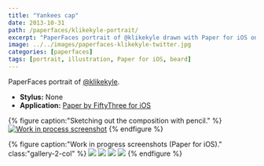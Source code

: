 ```yaml
---
title: "Yankees cap"
date: 2013-10-31
path: /paperfaces/klikekyle-portrait/
excerpt: "PaperFaces portrait of @klikekyle drawn with Paper for iOS on an iPad."
image: ../../images/paperfaces-klikekyle-twitter.jpg
categories: [paperfaces]
tags: [portrait, illustration, Paper for iOS, beard]
---
```


PaperFaces portrait of [@klikekyle](https://twitter.com/klikekyle).

* **Stylus:** None
* **Application:** [Paper by FiftyThree for iOS](http://www.fiftythree.com/paper)

{% figure caption:"Sketching out the composition with pencil." %}
[![Work in process screenshot](../../images/paperfaces-klikekyle-process-1-750.jpg)](../../images/paperfaces-klikekyle-process-1-lg.jpg)
{% endfigure %}

{% figure caption:"Work in progress screenshots (Paper for iOS)." class:"gallery-2-col" %}
[![](../../images/paperfaces-klikekyle-process-2-600.jpg)](../../images/paperfaces-klikekyle-process-2-lg.jpg)
[![](../../images/paperfaces-klikekyle-process-3-600.jpg)](../../images/paperfaces-klikekyle-process-3-lg.jpg)
[![](../../images/paperfaces-klikekyle-process-4-600.jpg)](../../images/paperfaces-klikekyle-process-4-lg.jpg)
[![](../../images/paperfaces-klikekyle-process-5-600.jpg)](../../images/paperfaces-klikekyle-process-5-lg.jpg)
{% endfigure %}
